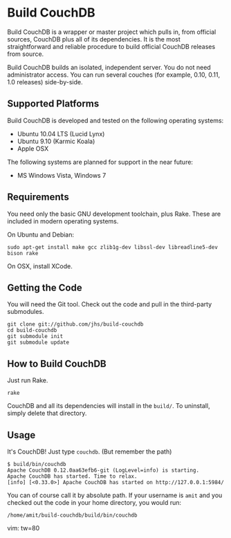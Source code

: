 Build CouchDB
=============

Build CouchDB is a wrapper or master project which pulls in, from official
sources, CouchDB plus all of its dependencies. It is the most straightforward
and reliable procedure to build official CouchDB releases from source.

Build CouchDB builds an isolated, independent server. You do not need
administrator access. You can run several couches (for example, 0.10, 0.11, 1.0
releases) side-by-side.

## Supported Platforms

Build CouchDB is developed and tested on the following operating systems:

 * Ubuntu 10.04 LTS (Lucid Lynx)
 * Ubuntu 9.10 (Karmic Koala)
 * Apple OSX

The following systems are planned for support in the near future:

 * MS Windows Vista, Windows 7

## Requirements

You need only the basic GNU development toolchain, plus Rake.  These are
included in modern operating systems.

On Ubuntu and Debian:

    sudo apt-get install make gcc zlib1g-dev libssl-dev libreadline5-dev bison rake

On OSX, install XCode.

## Getting the Code

You will need the Git tool. Check out the code and pull in the third-party
submodules.

    git clone git://github.com/jhs/build-couchdb
    cd build-couchdb
    git submodule init
    git submodule update

## How to Build CouchDB

Just run Rake.

    rake

CouchDB and all its dependencies will install in the `build/`. To uninstall,
simply delete that directory.

## Usage

It's CouchDB! Just type `couchdb`. (But remember the path)

    $ build/bin/couchdb
    Apache CouchDB 0.12.0aa63efb6-git (LogLevel=info) is starting.
    Apache CouchDB has started. Time to relax.
    [info] [<0.33.0>] Apache CouchDB has started on http://127.0.0.1:5984/

You can of course call it by absolute path. If your username is `amit` and you
checked out the code in your home directory, you would run:

    /home/amit/build-couchdb/build/bin/couchdb

vim: tw=80
